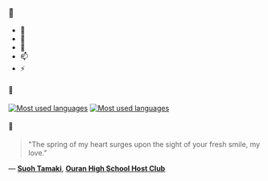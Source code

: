 ### 👋

- 🔭
- 🌱
- 💬
- 📫
- ⚡

#### 🧏

[![Most used languages](https://github-readme-stats-aynah.vercel.app/api/top-langs/?username=aynh&theme=solarized-dark&langs_count=6&layout=compact&hide_title=true)](https://github.com/anuraghazra/github-readme-stats#gh-dark-mode-only)
[![Most used languages](https://github-readme-stats-aynah.vercel.app/api/top-langs/?username=aynh&theme=solarized-light&langs_count=6&layout=compact&hide_title=true)](https://github.com/anuraghazra/github-readme-stats#gh-light-mode-only)

#### 💬

> "The spring of my heart surges upon the sight of your fresh smile, my love."

&mdash; [**Suoh Tamaki**](https://myanimelist.net/character.php?q=Suoh%20Tamaki&cat=character), [**Ouran High School Host Club**](https://myanimelist.net/search/all?q=Ouran%20High%20School%20Host%20Club&cat=all)
